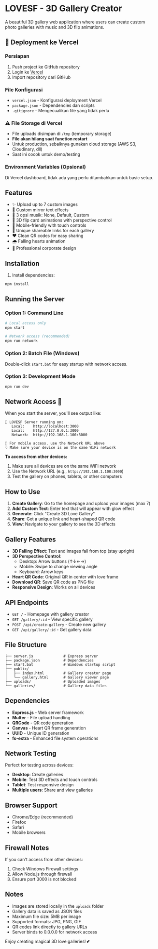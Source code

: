 # LOVESF - 3D Gallery Creator

A beautiful 3D gallery web application where users can create custom photo galleries with music and 3D flip animations.

## 🚀 Deployment ke Vercel

### Persiapan
1. Push project ke GitHub repository
2. Login ke [Vercel](https://vercel.com)
3. Import repository dari GitHub

### File Konfigurasi
- `vercel.json` - Konfigurasi deployment Vercel
- `package.json` - Dependencies dan scripts
- `.gitignore` - Mengecualikan file yang tidak perlu

### ⚠️ File Storage di Vercel
- File uploads disimpan di `/tmp` (temporary storage)
- **File akan hilang saat function restart** 
- Untuk production, sebaiknya gunakan cloud storage (AWS S3, Cloudinary, dll)
- Saat ini cocok untuk demo/testing

### Environment Variables (Opsional)
Di Vercel dashboard, tidak ada yang perlu ditambahkan untuk basic setup.

## Features

- ✨ Upload up to 7 custom images
- 💖 Custom mirror text effects  
- 🎵 3 opsi musik: None, Default, Custom
- 🎯 3D flip card animations with perspective control
- 📱 Mobile-friendly with touch controls
- 🔗 Unique shareable links for each gallery
- ❤️ Clean QR codes for easy sharing
- 🌧️ Falling hearts animation
- 📂 Professional corporate design

## Installation

1. Install dependencies:
```bash
npm install
```

## Running the Server

### Option 1: Command Line
```bash
# Local access only
npm start

# Network access (recommended)
npm run network
```

### Option 2: Batch File (Windows)
Double-click `start.bat` for easy startup with network access.

### Option 3: Development Mode
```bash
npm run dev
```

## Network Access 📱

When you start the server, you'll see output like:
```
🚀 LOVESF Server running on:
   Local:    http://localhost:3000
   Local:    http://127.0.0.1:3000
   Network:  http://192.168.1.100:3000

📱 For mobile access, use the Network URL above
💡 Make sure your device is on the same WiFi network
```

**To access from other devices:**
1. Make sure all devices are on the same WiFi network
2. Use the Network URL (e.g., `http://192.168.1.100:3000`)
3. Test the gallery on phones, tablets, or other computers

## How to Use

1. **Create Gallery**: Go to the homepage and upload your images (max 7)
2. **Add Custom Text**: Enter text that will appear with glow effect
3. **Generate**: Click "Create 3D Love Gallery" 
4. **Share**: Get a unique link and heart-shaped QR code
5. **View**: Navigate to your gallery to see the 3D effects

## Gallery Features

- **3D Falling Effect**: Text and images fall from top (stay upright)
- **3D Perspective Control**: 
  - Desktop: Arrow buttons (↑↓←→)
  - Mobile: Swipe to change viewing angle
  - Keyboard: Arrow keys
- **Heart QR Code**: Original QR in center with love frame
- **Download QR**: Save QR code as PNG file
- **Responsive Design**: Works on all devices

## API Endpoints

- `GET /` - Homepage with gallery creator
- `GET /gallery/:id` - View specific gallery
- `POST /api/create-gallery` - Create new gallery
- `GET /api/gallery/:id` - Get gallery data

## File Structure

```
├── server.js              # Express server
├── package.json           # Dependencies
├── start.bat              # Windows startup script
├── public/
│   ├── index.html         # Gallery creator page
│   └── gallery.html       # Gallery viewer page
├── uploads/               # Uploaded images
└── galleries/             # Gallery data files
```

## Dependencies

- **Express.js** - Web server framework
- **Multer** - File upload handling
- **QRCode** - QR code generation
- **Canvas** - Heart QR frame generation
- **UUID** - Unique ID generation
- **fs-extra** - Enhanced file system operations

## Network Testing

Perfect for testing across devices:
- **Desktop**: Create galleries
- **Mobile**: Test 3D effects and touch controls
- **Tablet**: Test responsive design
- **Multiple users**: Share and view galleries

## Browser Support

- Chrome/Edge (recommended)
- Firefox
- Safari
- Mobile browsers

## Firewall Notes

If you can't access from other devices:
1. Check Windows Firewall settings
2. Allow Node.js through firewall
3. Ensure port 3000 is not blocked

## Notes

- Images are stored locally in the `uploads` folder
- Gallery data is saved as JSON files
- Maximum file size: 5MB per image
- Supported formats: JPG, PNG, GIF
- QR codes link directly to gallery URLs
- Server binds to 0.0.0.0 for network access

Enjoy creating magical 3D love galleries! 💕
